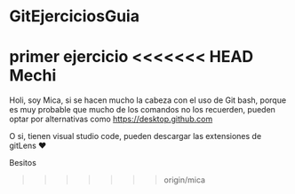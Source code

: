 # GitEjerciciosGuia

primer ejercicio
<<<<<<< HEAD
Mechi
=======


Holi, soy Mica, si se hacen mucho la cabeza con el uso de Git bash, porque es muy probable que mucho de los comandos no los recuerden, pueden optar por alternativas como https://desktop.github.com

O si, tienen visual studio code, pueden descargar las extensiones de gitLens ♥

Besitos 
>>>>>>> origin/mica
